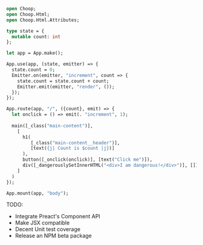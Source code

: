 ```ocaml
open Choop;
open Choop.Html;
open Choop.Html.Attributes;

type state = {
  mutable count: int
};

let app = App.make();

App.use(app, (state, emitter) => {
  state.count = 0;
  Emitter.on(emitter, "increment", count => {
    state.count = state.count + count;
    Emitter.emit(emitter, "render", ());
  });
});

App.route(app, "/", ({count}, emit) => {
  let onclick = () => emit(. "increment", 1);
  
  main([_class("main-content")],
    [
      h1(
         [_class("main-content__header")],
         [text({j| Count is $count |j})]
      ),
      button([_onclick(onclick)], [text("Click me")]),
      div([_dangerouslySetInnerHTML("<div>I am dangerous!</div>")], [])
    ]
  )
});

App.mount(app, "body");
```

TODO:

- Integrate Preact's Component API
- Make JSX compatible
- Decent Unit test coverage
- Release an NPM beta package
